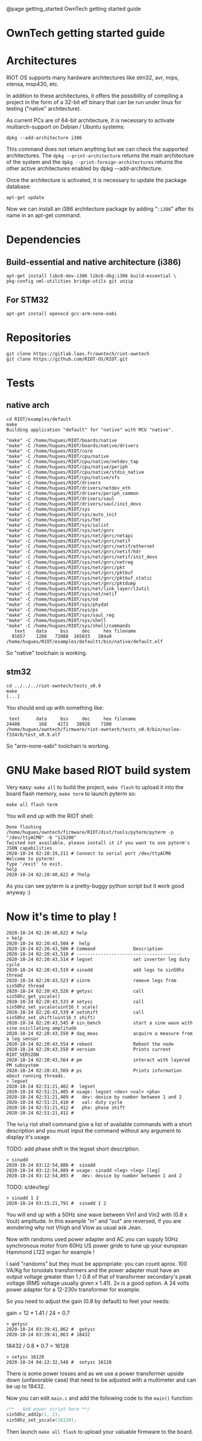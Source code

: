 @page getting_started OwnTech getting started guide

# OwnTech getting started guide

# Architectures

RIOT OS supports many hardware architectures like stm32, avr, mips,
xtensa, msp430, etc.

In addition to these architectures, it offers the possibility of
compiling a project in the form of a 32-bit elf binary that can be run
under linux for testing ("native" architecture).

As current PCs are of 64-bit architecture, it is necessary to activate
multiarch-support on Debian / Ubuntu systems:

    dpkg --add-architecture i386

This command does not return anything but we can check the supported
architectures. The `dpkg --print-architecture` returns the main
architecture of the system and the `dpkg --print-foreign-architectures`
returns the other active architectures enabled by dpkg --add-architecture.

Once the architecture is activated, it is necessary to update the
package database:

    apt-get update

Now we can install an i386 architecture package by adding "`:i386`"
after its name in an apt-get command.


# Dependencies

## Build-essential and native architecture (i386)

    apt-get install libc6-dev-i386 libc6-dbg:i386 build-essential \
    pkg-config uml-utilities bridge-utils git unzip


## For STM32

    apt-get install openocd gcc-arm-none-eabi


# Repositories

    git clone https://gitlab.laas.fr/owntech/riot-owntech
    git clone https://github.com/RIOT-OS/RIOT.git


# Tests

## native arch

    cd RIOT/examples/default
    make
    Building application "default" for "native" with MCU "native".

    "make" -C /home/hugues/RIOT/boards/native
    "make" -C /home/hugues/RIOT/boards/native/drivers
    "make" -C /home/hugues/RIOT/core
    "make" -C /home/hugues/RIOT/cpu/native
    "make" -C /home/hugues/RIOT/cpu/native/netdev_tap
    "make" -C /home/hugues/RIOT/cpu/native/periph
    "make" -C /home/hugues/RIOT/cpu/native/stdio_native
    "make" -C /home/hugues/RIOT/cpu/native/vfs
    "make" -C /home/hugues/RIOT/drivers
    "make" -C /home/hugues/RIOT/drivers/netdev_eth
    "make" -C /home/hugues/RIOT/drivers/periph_common
    "make" -C /home/hugues/RIOT/drivers/saul
    "make" -C /home/hugues/RIOT/drivers/saul/init_devs
    "make" -C /home/hugues/RIOT/sys
    "make" -C /home/hugues/RIOT/sys/auto_init
    "make" -C /home/hugues/RIOT/sys/fmt
    "make" -C /home/hugues/RIOT/sys/iolist
    "make" -C /home/hugues/RIOT/sys/net/gnrc
    "make" -C /home/hugues/RIOT/sys/net/gnrc/netapi
    "make" -C /home/hugues/RIOT/sys/net/gnrc/netif
    "make" -C /home/hugues/RIOT/sys/net/gnrc/netif/ethernet
    "make" -C /home/hugues/RIOT/sys/net/gnrc/netif/hdr
    "make" -C /home/hugues/RIOT/sys/net/gnrc/netif/init_devs
    "make" -C /home/hugues/RIOT/sys/net/gnrc/netreg
    "make" -C /home/hugues/RIOT/sys/net/gnrc/pkt
    "make" -C /home/hugues/RIOT/sys/net/gnrc/pktbuf
    "make" -C /home/hugues/RIOT/sys/net/gnrc/pktbuf_static
    "make" -C /home/hugues/RIOT/sys/net/gnrc/pktdump
    "make" -C /home/hugues/RIOT/sys/net/link_layer/l2util
    "make" -C /home/hugues/RIOT/sys/net/netif
    "make" -C /home/hugues/RIOT/sys/od
    "make" -C /home/hugues/RIOT/sys/phydat
    "make" -C /home/hugues/RIOT/sys/ps
    "make" -C /home/hugues/RIOT/sys/saul_reg
    "make" -C /home/hugues/RIOT/sys/shell
    "make" -C /home/hugues/RIOT/sys/shell/commands
       text	   data	    bss	    dec	    hex	filename
      91657	   1288	  72088	 165033	  284a9	/home/hugues/RIOT/examples/defaultt/bin/native/default.elf

So "native" toolchain is working.

## stm32

    cd ../../../riot-owntech/tests_v0.9
    make
    [...]

You should end up with something like:

     text      data	    bss	    dec	    hex	filename
    24488	    168	   4272	  28928	   7100	/home/hugues/owntech/firmware/riot-owntech/tests_v0.9/bin/nucleo-f334r8/test_v0.9.elf
    
So "arm-none-eabi" toolchain is working.

# GNU Make based RIOT build system

Very easy: `make all` to build the project, `make flash` to upload it
into the board flash memory, `make term` to launch pyterm so:

    make all flash term

You will end up with the RIOT shell:

    Done flashing
    /home/hugues/owntech/firmware/RIOT/dist/tools/pyterm/pyterm -p "/dev/ttyACM0" -b "115200"  
    Twisted not available, please install it if you want to use pyterm's JSON capabilities
    2020-10-24 02:20:19,211 # Connect to serial port /dev/ttyACM0
    Welcome to pyterm!
    Type '/exit' to exit.
    help
    2020-10-24 02:20:40,622 # ?help

As you can see pyterm is a pretty-buggy python script but it work good anyway :)

# Now it's time to play !

    2020-10-24 02:20:40,622 # help
    > help
    2020-10-24 02:20:43,504 #  help
    2020-10-24 02:20:43,506 # Command              Description
    2020-10-24 02:20:43,510 # ---------------------------------------
    2020-10-24 02:20:43,514 # legset               set inverter leg duty cycle
    2020-10-24 02:20:43,519 # sinadd               add legs to sin50hz thread
    2020-10-24 02:20:43,523 # sinrm                remove legs from sin50hz thread
    2020-10-24 02:20:43,528 # getysc               call sin50hz_get_yscale()
    2020-10-24 02:20:43,533 # setysc               call sin50hz_set_yscale(uint16_t scale)
    2020-10-24 02:20:43,539 # setshift             call sin50hz_set_shift(uint16_t shift)
    2020-10-24 02:20:43,545 # sin_bench            start a sine wave with sine osicllating amplitude
    2020-10-24 02:20:43,550 # daq_meas             acquire a measure from a leg sensor
    2020-10-24 02:20:43,554 # reboot               Reboot the node
    2020-10-24 02:20:43,558 # version              Prints current RIOT_VERSION
    2020-10-24 02:20:43,564 # pm                   interact with layered PM subsystem
    2020-10-24 02:20:43,569 # ps                   Prints information about running threads.
    > legset
    2020-10-24 02:51:21,402 #  legset
    2020-10-24 02:51:21,405 # usage: legset <dev> <val> <pha>
    2020-10-24 02:51:21,409 # 	dev: device by number between 1 and 2
    2020-10-24 02:51:21,410 # 	val: duty cycle
    2020-10-24 02:51:21,412 # 	pha: phase shift
    2020-10-24 02:51:21,412 # 

The `help` riot shell command give a list of available commands with a
short description and you must input the command without any argument to
display it's usage.

TODO: add phase shift in the legset short description.

    > sinadd
    2020-10-24 03:12:54,886 #  sinadd
    2020-10-24 03:12:54,889 # usage: sinadd <leg> <leg> [leg]
    2020-10-24 03:12:54,893 # 	dev: device by number between 1 and 2

TODO: s/dev/leg/

    > sinadd 1 2
    2020-10-24 03:15:21,791 #  sinadd 1 2

You will end up with a 50Hz sine wave between Vin1 and Vin2 with
(0.8 x Vout) amplitude. In this example "in" and "out" are reversed, if
you are wondering why not Vhigh and Vlow as usual ask Jean.

Now with randoms used power adapter and AC you can supply 50Hz
synchronous motor from 60Hz US power gride to tune up your
european Hammond L122 organ for example !

I said "randoms" but they must be appropriate: you can count aprox.
100 VA/Kg for toroidals transformers and the power adapter must have an
output voltage greater than 1 / 0.8 of that of transformer secondary's
peak voltage (RMS voltage usually given x 1.41). 2x is a good option. A
24 volts power adapter for a 12-230v transformer for example.

So you need to adjust the gain (0.8 by default) to feet your needs:

gain = 12 * 1.41 / 24 = 0.7

    > getysc
    2020-10-24 03:39:41,062 #  getysc
    2020-10-24 03:39:41,063 # 18432

18432 / 0.8 * 0.7 = 16128

    > setysc 16128
    2020-10-24 04:22:32,548 #  setysc 16128

There is some power losses and as we use a power transformer upside
down (unfavorable case) that need to be adjusted with a multimeter and
can be up to 18432.

Now you can edit `main.c` and add the following code to the `main()`
function:

```C
/** - Add power script here **/
sin50hz_add2p(1, 2);
sin50hz_set_yscale(16128);
```

Then launch `make all flash` to upload your valuable firmware to the
board.


